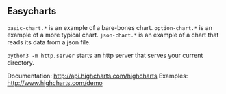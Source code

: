 Easycharts
----------

`basic-chart.*` is an example of a bare-bones chart.
`option-chart.*` is an example of a more typical chart.
`json-chart.*` is an example of a chart that reads its data from a json file.

`python3 -m http.server` starts an http server that serves your current directory.

Documentation: http://api.highcharts.com/highcharts
Examples: http://www.highcharts.com/demo